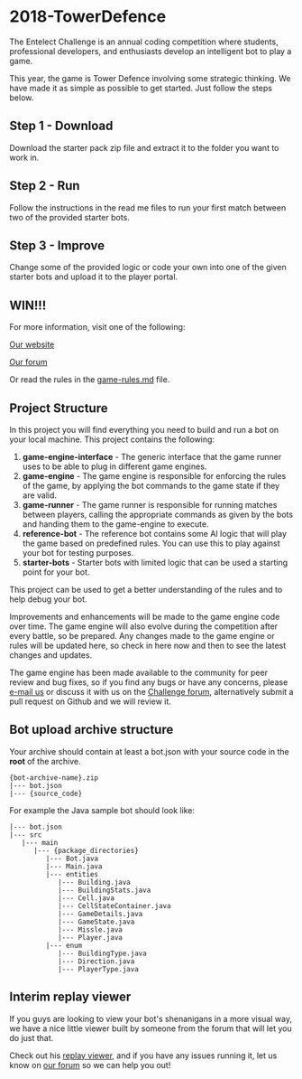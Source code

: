 # 2018-TowerDefence

The Entelect Challenge is an annual coding competition where students, professional developers, and enthusiasts develop an intelligent bot to play a game.

This year, the game is Tower Defence involving some strategic thinking. We have made it as simple as possible to get started. Just follow the steps below.

## Step 1 - Download
Download the starter pack zip file and extract it to the folder you want to work in.

## Step 2 - Run
Follow the instructions in the read me files to run your first match between two of the provided starter bots.

## Step 3 - Improve
Change some of the provided logic or code your own into one of the given starter bots and upload it to the player portal.

## WIN!!!
For more information, visit one of the following:

[Our website](https://challenge.entelect.co.za)

[Our forum](https://forum.entelect.co.za)

Or read the rules in the [game-rules.md](./game-rules.md) file.

## Project Structure

In this project you will find everything you need to build and run a bot on your local machine.  This project contains the following:

1. **game-engine-interface** - The generic interface that the game runner uses to be able to plug in different game engines.
2. **game-engine** - The game engine is responsible for enforcing the rules of the game, by applying the bot commands to the game state if they are valid.
3. **game-runner** - The game runner is responsible for running matches between players, calling the appropriate commands as given by the bots and handing them to the game-engine to execute.
4. **reference-bot** - The reference bot contains some AI logic that will play the game based on predefined rules.  You can use this to play against your bot for testing purposes.
5. **starter-bots** - Starter bots with limited logic that can be used a starting point for your bot.

This project can be used to get a better understanding of the rules and to help debug your bot.

Improvements and enhancements will be made to the game engine code over time.  The game engine will also evolve during the competition after every battle, so be prepared. Any changes made to the game engine or rules will be updated here, so check in here now and then to see the latest changes and updates.

The game engine has been made available to the community for peer review and bug fixes, so if you find any bugs or have any concerns, please [e-mail us](challenge@entelect.co.za) or discuss it with us on the [Challenge forum](http://forum.entelect.co.za/), alternatively submit a pull request on Github and we will review it.

## Bot upload archive structure

Your archive should contain at least a bot.json with your source code in the **root** of the archive.

```
{bot-archive-name}.zip
|--- bot.json
|--- {source_code}
```

For example the Java sample bot should look like:
```
|--- bot.json
|--- src
   |--- main
      |--- {package_directories}
         |--- Bot.java
         |--- Main.java
         |--- entities
            |--- Building.java
            |--- BuildingStats.java
            |--- Cell.java
            |--- CellStateContainer.java
            |--- GameDetails.java
            |--- GameState.java
            |--- Missle.java
            |--- Player.java
         |--- enum
            |--- BuildingType.java
            |--- Direction.java
            |--- PlayerType.java
```

## Interim replay viewer

If you guys are looking to view your bot's shenanigans in a more visual way, we have a nice little viewer built by someone from the forum that will let you do just that.

Check out his [replay viewer](https://github.com/avanderw/alysm/tree/master/replay-viewer), and if you have any issues running it, let us know on [our forum](https://forum.entelect.co.za) so we can help you out!
